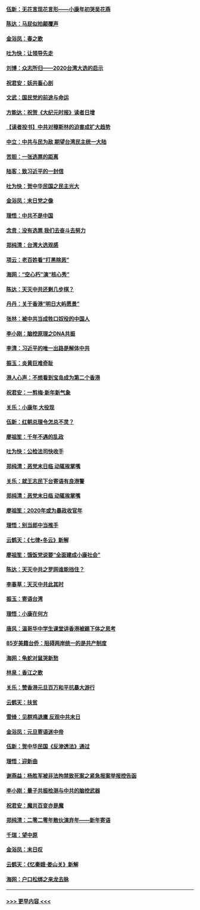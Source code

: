 #### [伍新：无花言现花言形——小康年初哭吴花燕](../pages/nsc993/n11800044.md?t=01172211) 
#### [陈达：马屁似拍颠覆声](../pages/nsc993/n11800010.md?t=01172211) 
#### [金浴凤：春之歌](../pages/nsc993/n11797687.md?t=01172211) 
#### [吐为快：让领导先走](../pages/nsc993/n11797512.md?t=01172211) 
#### [刘博：众志所归——2020台湾大选的启示](../pages/nsc993/n11796878.md?t=01172211) 
#### [祝君安：妖共畜心剖](../pages/nsc993/n11794273.md?t=01172211) 
#### [文武：国民党的前途与命运](../pages/nsc993/n11794198.md?t=01172211) 
#### [方能达：祝贺《大纪元时报》读者日增](../pages/nsc993/n11793807.md?t=01172211) 
#### [【读者投书】中共对穆斯林的迫害成扩大趋势](../pages/nsc993/n11791371.md?t=01172211) 
#### [中立：中共与民为敌 期望台湾民主统一大陆](../pages/nsc993/n11790392.md?t=01172211) 
#### [苦胆：一张选票的距离](../pages/nsc993/n11788914.md?t=01172211) 
#### [陆客：致习近平的一封信](../pages/nsc993/n11788867.md?t=01172211) 
#### [吐为快：贺中华民国之民主光大](../pages/nsc993/n11788618.md?t=01172211) 
#### [金浴凤：末日党之像](../pages/nsc993/n11787475.md?t=01172211) 
#### [理悟：中共不是中国](../pages/nsc993/n11787463.md?t=01172211) 
#### [念贲：没有选票  我们去奋斗去努力](../pages/nsc993/n11787398.md?t=01172211) 
#### [郑纯清：台湾大选观感](../pages/nsc993/n11786210.md?t=01172211) 
#### [项云：老百姓看“打黑除恶”](../pages/nsc993/n11785398.md?t=01172211) 
#### [海网：“空心朽”演“核心秀”](../pages/nsc993/n11783874.md?t=01172211) 
#### [陈达：天灭中共还剩几步棋？](../pages/nsc993/n11783719.md?t=01172211) 
#### [丹丹：关于香港“明日大屿愿景”](../pages/nsc993/n11783273.md?t=01172211) 
#### [张林：被中共当成牲口奴役的中国人](../pages/nsc993/n11782397.md?t=01172211) 
#### [李小刚：脑控原理之DNA共振](../pages/nsc993/n11780962.md?t=01172211) 
#### [李清：习近平的唯一出路是解体中共](../pages/nsc993/n11780866.md?t=01172211) 
#### [振玉：炎黄巨难奇耻](../pages/nsc993/n11779632.md?t=01172211) 
#### [港人心声：不想看到宝岛成为第二个香港](../pages/nsc993/n11778817.md?t=01172211) 
#### [祝君安：一剪梅‧新年新气象](../pages/nsc993/n11776340.md?t=01172211) 
#### [关乐：小康年 大役现](../pages/nsc993/n11774213.md?t=01172211) 
#### [伍新：红朝总理令怎总不灵？](../pages/nsc993/n11770813.md?t=01172211) 
#### [廖祖笙：千年不遇的乱政](../pages/nsc993/n11770373.md?t=01172211) 
#### [吐为快：公检法司快收手](../pages/nsc993/n11770359.md?t=01172211) 
#### [郑纯清：恶党末日临 动辄挨掌嘴](../pages/nsc993/n11769912.md?t=01172211) 
#### [关乐：就王志民下台寄语有良港警](../pages/nsc993/n11769903.md?t=01172211) 
#### [郑纯清：恶党末日临 动辄挨掌嘴](../pages/nsc993/n11769356.md?t=01172211) 
#### [廖祖笙：2020年或为暴政收官年](../pages/nsc993/n11768216.md?t=01172211) 
#### [理悟：别当郎中当推手](../pages/nsc993/n11768243.md?t=01172211) 
#### [云鹤天：《七律▪冬云》新解](../pages/nsc993/n11768204.md?t=01172211) 
#### [廖祖笙：饿饭党说要“全面建成小康社会”](../pages/nsc993/n11767482.md?t=01172211) 
#### [陈达：天灭中共之罗网谁能挡住？](../pages/nsc993/n11767465.md?t=01172211) 
#### [李春草：天灭中共此其时](../pages/nsc993/n11767452.md?t=01172211) 
#### [振玉：寄语台湾](../pages/nsc993/n11767432.md?t=01172211) 
#### [理悟：小康在何方](../pages/nsc993/n11767394.md?t=01172211) 
#### [唐风：温哥华中学生课堂讲香港被踢下体之思考](../pages/nsc993/n11766848.md?t=01172211) 
#### [85岁美籍台侨：阻碍两岸统一的是共产制度](../pages/nsc993/n11765043.md?t=01172211) 
#### [海网：龟蛇对鼠哭新愁](../pages/nsc993/n11764895.md?t=01172211) 
#### [林泉：香江之歌](../pages/nsc993/n11764415.md?t=01172211) 
#### [关乐：赞香港元旦百万和平抗暴大游行](../pages/nsc993/n11764382.md?t=01172211) 
#### [云鹤天：扶贫](../pages/nsc993/n11764245.md?t=01172211) 
#### [雪绮：见群鸡退鹰  反观中共末日](../pages/nsc993/n11762112.md?t=01172211) 
#### [金浴凤：元旦寄语迷中帝](../pages/nsc993/n11761788.md?t=01172211) 
#### [伍新：贺中华民国《反渗透法》通过](../pages/nsc993/n11761994.md?t=01172211) 
#### [理悟：迎新曲](../pages/nsc993/n11761152.md?t=01172211) 
#### [谢燕益：杨胜军被非法拘禁致死案之紧急报案举报控告函](../pages/nsc993/n11756134.md?t=01172211) 
#### [李小刚：量子共振检测与中共的脑控武器](../pages/nsc993/n11754518.md?t=01172211) 
#### [祝君安：魔共百变亦是魔](../pages/nsc993/n11754469.md?t=01172211) 
#### [郑纯清：二零二零年散伙演弃年——新年寄语](../pages/nsc993/n11754195.md?t=01172211) 
#### [千瑞：望中原](../pages/nsc993/n11754159.md?t=01172211) 
#### [金浴凤：末日叹](../pages/nsc993/n11752359.md?t=01172211) 
#### [云鹤天：《忆秦娥‧娄山关》新解](../pages/nsc993/n11752348.md?t=01172211) 
#### [海网：户口松绑之来龙去脉](../pages/nsc993/n11752328.md?t=01172211) 

----
#### [ >>> 更早内容 <<< ](../indexes/nsc993-earlier.md)
